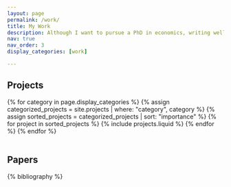 ```yaml
---
layout: page
permalink: /work/
title: My Work
description: Although I want to pursue a PhD in economics, writing well written and organized code is a particular passion of mine; I hope to push the field of economics as a whole towards a more transparent and organized research process. I've put a few of the repos that I'm especially proud of here but feel free to checkout my github for all of my projects. On the economics side I am primarily interested in spatial general equilibrium models and other macro models to study monetary policy.
nav: true
nav_order: 3
display_categories: [work]

---
```


<!-- _pages/publications.md -->
<div class="publications">

<h2>Projects</h2>
{% for category in page.display_categories %}
  {% assign categorized_projects = site.projects | where: "category", category %}
  {% assign sorted_projects = categorized_projects | sort: "importance" %}
  <!-- Generate cards for each project -->
    {% for project in sorted_projects %}
      {% include projects.liquid %}
    {% endfor %}
  {% endfor %}

<br />
<br />
<h2>Papers</h2>
{% bibliography %}

<br />
<br />

</div>
